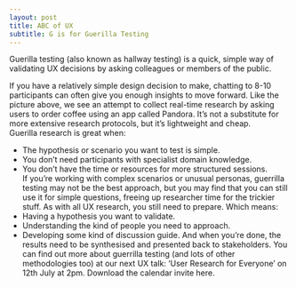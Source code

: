 ```yaml
---
layout: post
title: ABC of UX
subtitle: G is for Guerilla Testing
---
```


Guerilla testing (also known as hallway testing) is a quick, simple way of validating UX decisions by asking colleagues or members of the public. 

If you have a relatively simple design decision to make, chatting to 8-10 participants can often give you enough insights to move forward. Like the picture above, we see an attempt to collect real-time research by asking users to order coffee using an app called Pandora. It’s not a substitute for more extensive research protocols, but it’s lightweight and cheap.  
Guerilla research is great when:
- The hypothesis or scenario you want to test is simple. 
- You don’t need participants with specialist domain knowledge.
- You don’t have the time or resources for more structured sessions.  
If you’re working with complex scenarios or unusual personas, guerrilla testing may not be the best approach, but you may find that you can still use it for simple questions, freeing up researcher time for the trickier stuff. 
As with all UX research, you still need to prepare. 
Which means: 
- Having a hypothesis you want to validate.
- Understanding the kind of people you need to approach.
- Developing some kind of discussion guide. 
And when you’re done, the results need to be synthesised and presented back to stakeholders. 
You can find out more about guerrilla testing (and lots of other methodologies too) at our next UX talk: ‘User Research for Everyone’ on 12th July at 2pm.
Download the calendar invite here.




  


